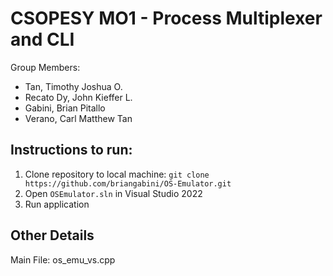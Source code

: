 # CSOPESY MO1 - Process Multiplexer and CLI

Group Members:
- Tan, Timothy Joshua O.
- Recato Dy, John Kieffer L.
- Gabini, Brian Pitallo
- Verano, Carl Matthew Tan

## Instructions to run:

 1. Clone repository to local machine: ```git clone https://github.com/briangabini/OS-Emulator.git```
 2. Open ```OSEmulator.sln``` in Visual Studio 2022
 3. Run application

## Other Details
Main File: os_emu_vs.cpp
